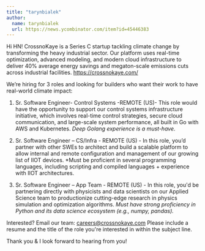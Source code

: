 ```yaml
---
title: "tarynbialek"
author:
  name: tarynbialek
  url: https://news.ycombinator.com/item?id=45446383
---
```

Hi HN! CrossnoKaye is a Series C startup tackling climate change by transforming the heavy industrial sector. Our platform uses real-time optimization, advanced modeling, and modern cloud infrastructure to deliver 40% average energy savings and megaton-scale emissions cuts across industrial facilities. <a href="https:&#x2F;&#x2F;crossnokaye.com&#x2F;" rel="nofollow">https:&#x2F;&#x2F;crossnokaye.com&#x2F;</a>

We’re hiring for 3 roles and looking for builders who want their work to have real-world climate impact:

1. Sr. Software Engineer- Control Systems -REMOTE (US)- This role would have the opportunity to support our control systems infrastructure initiative, which involves real-time control strategies, secure cloud communication, and large-scale system performance, all built in Go with AWS and Kubernetes. 
*Deep Golang experience is a must-have.*

2. Sr. Software Engineer – CS&#x2F;Infra - REMOTE (US) - In this role, you’d partner with other SWEs to architect and build a scalable platform to allow internal and remote configuration and management of our growing list of IIOT devices. 
*Must be proficient in several programming languages, including scripting and compiled languages + experience with IIOT architectures.

3. Sr. Software Engineer – App Team - REMOTE (US) - In this role, you&#x27;d be partnering directly with physicists and data scientists on our Applied Science team to productionize cutting-edge research in physics simulation and optimization algorithms. 
*Must have strong proficiency in Python and its data science ecosystem (e.g., numpy, pandas).*

Interested? Email our team: careers@crossnokaye.com
Please include a resume and the title of the role you&#x27;re interested in within the subject line.

Thank you &amp; I look forward to hearing from you!
<JobApplication />
